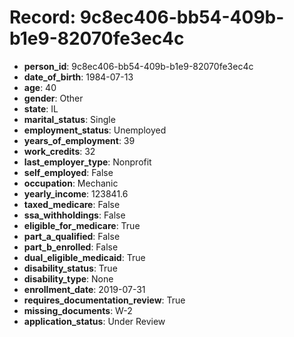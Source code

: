 # Record: 9c8ec406-bb54-409b-b1e9-82070fe3ec4c

- **person_id**: 9c8ec406-bb54-409b-b1e9-82070fe3ec4c
- **date_of_birth**: 1984-07-13
- **age**: 40
- **gender**: Other
- **state**: IL
- **marital_status**: Single
- **employment_status**: Unemployed
- **years_of_employment**: 39
- **work_credits**: 32
- **last_employer_type**: Nonprofit
- **self_employed**: False
- **occupation**: Mechanic
- **yearly_income**: 123841.6
- **taxed_medicare**: False
- **ssa_withholdings**: False
- **eligible_for_medicare**: True
- **part_a_qualified**: False
- **part_b_enrolled**: False
- **dual_eligible_medicaid**: True
- **disability_status**: True
- **disability_type**: None
- **enrollment_date**: 2019-07-31
- **requires_documentation_review**: True
- **missing_documents**: W-2
- **application_status**: Under Review